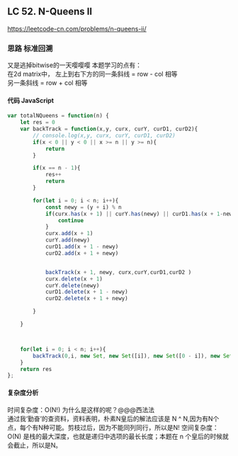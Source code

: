 ## LC 52. N-Queens II
https://leetcode-cn.com/problems/n-queens-ii/

### 思路 标准回溯
又是逃掉bitwise的一天嘤嘤嘤
本题学习的点有：  
在2d matrix中， 左上到右下方的同一条斜线 = row - col 相等  
另一条斜线 = row + col 相等  
#### 代码 JavaScript

```JavaScript
var totalNQueens = function(n) {
    let res = 0
    var backTrack = function(x,y, curx, curY, curD1, curD2){
        // console.log(x,y, curx, curY, curD1, curD2)
        if(x < 0 || y < 0 || x >= n || y >= n){
            return 
        }

        if(x == n - 1){
            res++
            return
        }

        for(let i = 0; i < n; i++){
            const newy = (y + i) % n 
            if(curx.has(x + 1) || curY.has(newy) || curD1.has(x + 1-newy) || curD2.has(x+ 1+newy) ){
                continue
            }
            curx.add(x + 1)
            curY.add(newy)
            curD1.add(x + 1 - newy)
            curD2.add(x + 1 + newy)


            backTrack(x + 1, newy, curx,curY,curD1,curD2 )
            curx.delete(x + 1)
            curY.delete(newy)
            curD1.delete(x + 1 - newy)
            curD2.delete(x + 1 + newy)

        }

    }



    for(let i = 0; i < n; i++){
        backTrack(0,i, new Set, new Set([i]), new Set([0 - i]), new Set([0 + i]))
    }
    return res
};

```

#### 复杂度分析
时间复杂度：O(N!) 为什么是这样的呢？@@@西法法  
通过我‘勤奋’的查资料，资料表明，朴素N皇后的解法应该是 N ^ N,因为有N个点，每个有N种可能。剪枝过后，因为不能同列同行，所以是N!
空间复杂度：O(N) 是栈的最大深度，也就是递归中选项的最长长度；本题在 n 个皇后的时候就会截止，所以是N。

